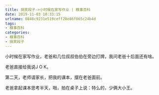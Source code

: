 ```yaml
---
title: 搞笑段子->小时候在家写作业 | 糗事百科
date: 2019-11-03 18:33:15
urlname: 0846c9231e519ceff20e86f065c24b4d
tags: 
- 糗事百科
categories:
- 糗事百科
- 搞笑段子
---
```

小时候在家写作业，老爸和几位叔叔伯伯在旁边打牌，我问老爸十后面还有啥。

老爸直接给我说J O K。

第二天，老师请家长，把我的课本，摆在老爸面前。

老爸拿起课本思考半天，啪，拍在桌子上说：特么的，少俩大小王。


